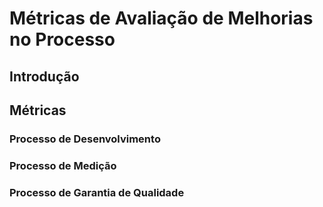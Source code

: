 # Métricas de Avaliação de Melhorias no Processo

## Introdução

## Métricas

### Processo de Desenvolvimento

### Processo de Medição

### Processo de Garantia de Qualidade

